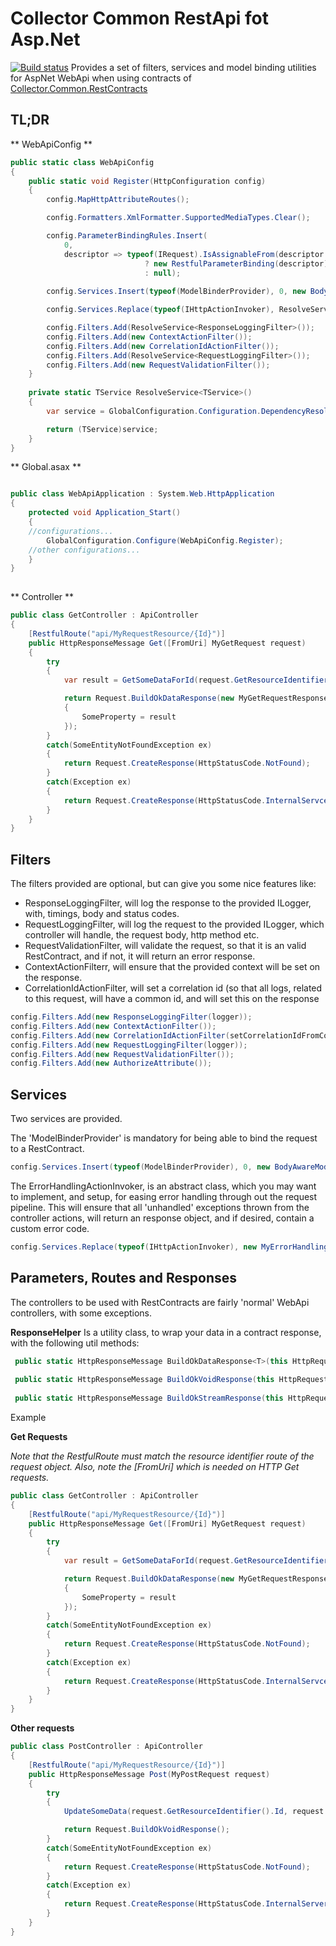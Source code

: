 # Collector Common RestApi fot Asp.Net


[![Build status](https://ci.appveyor.com/api/projects/status/k3m0g3tc39p6avwa?svg=true)](https://ci.appveyor.com/project/HoudiniCollector/common-restapi-aspnet)
Provides a set of filters, services and model binding utilities for AspNet WebApi when using contracts of  [Collector.Common.RestContracts](https://github.com/collector-bank/common-restcontracts)
## TL;DR

** WebApiConfig **

```csharp
public static class WebApiConfig
{
	public static void Register(HttpConfiguration config)
	{
		config.MapHttpAttributeRoutes();

		config.Formatters.XmlFormatter.SupportedMediaTypes.Clear();

		config.ParameterBindingRules.Insert(
			0,
			descriptor => typeof(IRequest).IsAssignableFrom(descriptor.ParameterType)
							  ? new RestfulParameterBinding(descriptor)
							  : null);
		
		config.Services.Insert(typeof(ModelBinderProvider), 0, new BodyAwareModelBinderProvider());

		config.Services.Replace(typeof(IHttpActionInvoker), ResolveService<MyApiActionInvoker>());

		config.Filters.Add(ResolveService<ResponseLoggingFilter>());
		config.Filters.Add(new ContextActionFilter());
		config.Filters.Add(new CorrelationIdActionFilter());
		config.Filters.Add(ResolveService<RequestLoggingFilter>());
		config.Filters.Add(new RequestValidationFilter());
	}
  
	private static TService ResolveService<TService>()
	{
		var service = GlobalConfiguration.Configuration.DependencyResolver.GetService(typeof(TService));

		return (TService)service;
	}
}
```
** Global.asax **
```csharp

public class WebApiApplication : System.Web.HttpApplication
{
	protected void Application_Start()
	{
	//configurations...
		GlobalConfiguration.Configure(WebApiConfig.Register);
	//other configurations...
	}
}
                    
```
** Controller **
```csharp
public class GetController : ApiController
{
	[RestfulRoute("api/MyRequestResource/{Id}")]
	public HttpResponseMessage Get([FromUri] MyGetRequest request)
	{
		try
		{
			var result = GetSomeDataForId(request.GetResourceIdentifier().Id);

			return Request.BuildOkDataResponse(new MyGetRequestResponse 
			{
				SomeProperty = result
			});
		}
		catch(SomeEntityNotFoundException ex)
		{
			return Request.CreateResponse(HttpStatusCode.NotFound);
		}
		catch(Exception ex)
		{
			return Request.CreateResponse(HttpStatusCode.InternalServcerError);
		}
	}
}
```

## Filters

The filters provided are optional, but can give you some nice features like: 

 - ResponseLoggingFilter, will log the response to the provided ILogger, with, timings, body and status codes.
 - RequestLoggingFilter, will log the request to the provided ILogger, which controller will handle, the request body, http method etc.
 - RequestValidationFilter, will validate the request, so that it is an valid RestContract, and if not, it will return an error response.
 - ContextActionFilterr, will ensure that the provided context will be set on the response.
 - CorrelationIdActionFilter, will set a correlation id (so that all logs, related to this request, will have a common id, and will set this on the response 

```csharp
config.Filters.Add(new ResponseLoggingFilter(logger));
config.Filters.Add(new ContextActionFilter());
config.Filters.Add(new CorrelationIdActionFilter(setCorrelationIdFromContext: bool));
config.Filters.Add(new RequestLoggingFilter(logger));
config.Filters.Add(new RequestValidationFilter());
config.Filters.Add(new AuthorizeAttribute());
```

## Services
Two services are provided. 

The 'ModelBinderProvider' is mandatory for being able to bind the request to a RestContract.

```csharp
config.Services.Insert(typeof(ModelBinderProvider), 0, new BodyAwareModelBinderProvider());
```
The ErrorHandlingActionInvoker, is an abstract class, which you may want to implement, and setup, for easing error handling through out the request pipeline. This will ensure that all 'unhandled' exceptions thrown from the controller actions, will return an response object, and if desired, contain a custom error code.

```csharp
config.Services.Replace(typeof(IHttpActionInvoker), new MyErrorHandlingActionInvoker(logger));
```
## Parameters, Routes and Responses
The controllers to be used with RestContracts are fairly 'normal' WebApi controllers, with some exceptions.

**ResponseHelper**
Is a utility class, to wrap your data in a contract response, with the following util methods: 
```csharp
 public static HttpResponseMessage BuildOkDataResponse<T>(this HttpRequestMessage request, T data);
 
 public static HttpResponseMessage BuildOkVoidResponse(this HttpRequestMessage request);
 
 public static HttpResponseMessage BuildOkStreamResponse(this HttpRequestMessage request, Stream stream, string mediaType);
```
Example 

**Get Requests**

*Note that the RestfulRoute must match the resource identifier route of the request object.*
*Also, note the [FromUri] which is needed on HTTP Get requests.*
```csharp
public class GetController : ApiController
{
	[RestfulRoute("api/MyRequestResource/{Id}")]
	public HttpResponseMessage Get([FromUri] MyGetRequest request)
	{
		try
		{
			var result = GetSomeDataForId(request.GetResourceIdentifier().Id);

			return Request.BuildOkDataResponse(new MyGetRequestResponse 
			{
				SomeProperty = result
			});
		}
		catch(SomeEntityNotFoundException ex)
		{
			return Request.CreateResponse(HttpStatusCode.NotFound);
		}
		catch(Exception ex)
		{
			return Request.CreateResponse(HttpStatusCode.InternalServcerError);
		}
	}
}
```
**Other requests**
```csharp
public class PostController : ApiController
{
	[RestfulRoute("api/MyRequestResource/{Id}")]
	public HttpResponseMessage Post(MyPostRequest request)
	{
		try
		{
			UpdateSomeData(request.GetResourceIdentifier().Id, request.Property);

			return Request.BuildOkVoidResponse();
		}
		catch(SomeEntityNotFoundException ex)
		{
			return Request.CreateResponse(HttpStatusCode.NotFound);
		}
		catch(Exception ex)
		{
			return Request.CreateResponse(HttpStatusCode.InternalServerError);
		}
	}
}